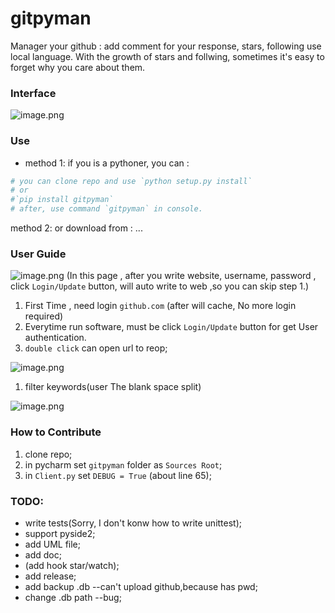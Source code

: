 # gitpyman
Manager your github : add comment for your response, stars, following use local language.
With the growth of stars and follwing, sometimes it's easy to forget why you care about them.

### Interface

![image.png](https://i.loli.net/2019/07/23/5d3688f11811917513.png)

### Use
- method 1: if you is a pythoner, you can :
```python
# you can clone repo and use `python setup.py install`
# or 
#`pip install gitpyman`
# after, use command `gitpyman` in console.
```

method 2: or download from :
...



### User Guide

![image.png](https://i.loli.net/2019/07/23/5d3685331e93078582.png)
(In this page , after you write website, username, password , click `Login/Update` button, will auto write to web ,so you can skip step 1.)
1. First Time , need login `github.com` (after will cache, No more login required) 
1. Everytime run software, must be click `Login/Update` button for get User authentication. 
1. `double click` can open url to reop; 

![image.png](https://i.loli.net/2019/07/23/5d3686270f75f26396.png)
1. filter keywords(user The blank space split) 

![image.png](https://i.loli.net/2019/07/23/5d3686b06295016538.png)

### How to Contribute

1. clone repo;
1. in pycharm set `gitpyman` folder as `Sources Root`;
1. in `Client.py` set `DEBUG = True` (about line 65);

### TODO:
- write tests(Sorry, I don't konw how to write unittest);
- support pyside2;
- add UML file;
- add doc;
- (add hook star/watch);
- add release;
- add backup .db --can't upload github,because has pwd;
- change .db path --bug;

